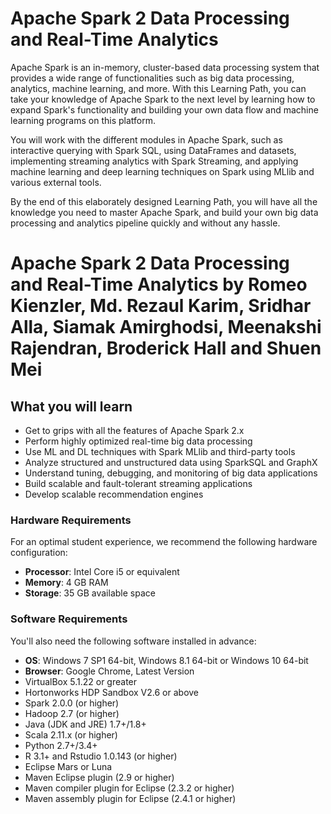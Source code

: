 # Apache Spark 2 Data Processing and Real-Time Analytics
Apache Spark is an in-memory, cluster-based data processing system that provides a wide range of functionalities such as big data processing, analytics, machine learning, and more. With this Learning Path, you can take your knowledge of Apache Spark to the next level by learning how to expand Spark's functionality and building your own data flow and machine learning programs on this platform.

You will work with the different modules in Apache Spark, such as interactive querying with Spark SQL, using DataFrames and datasets, implementing streaming analytics with Spark Streaming, and applying machine learning and deep learning techniques on Spark using MLlib and various external tools.

By the end of this elaborately designed Learning Path, you will have all the knowledge you need to master Apache Spark, and build your own big data processing and analytics pipeline quickly and without any hassle.
<br>
# Apache Spark 2 Data Processing and Real-Time Analytics by **Romeo Kienzler, Md. Rezaul Karim, Sridhar Alla, Siamak Amirghodsi, Meenakshi Rajendran, Broderick Hall and Shuen Mei**

## What you will learn
* Get to grips with all the features of Apache Spark 2.x
* Perform highly optimized real-time big data processing 
* Use ML and DL techniques with Spark MLlib and third-party tools
* Analyze structured and unstructured data using SparkSQL and GraphX
* Understand tuning, debugging, and monitoring of big data applications 
* Build scalable and fault-tolerant streaming applications 
* Develop scalable recommendation engines

### Hardware Requirements
For an optimal student experience, we recommend the following hardware configuration:
* **Processor**: Intel Core i5 or equivalent
* **Memory**: 4 GB RAM
* **Storage**: 35 GB available space

### Software Requirements
You'll also need the following software installed in advance:
* **OS**: Windows 7 SP1 64-bit, Windows 8.1 64-bit or Windows 10 64-bit
* **Browser**: Google Chrome, Latest Version
* VirtualBox 5.1.22 or greater
* Hortonworks HDP Sandbox V2.6 or above
* Spark 2.0.0 (or higher)
* Hadoop 2.7 (or higher)
* Java (JDK and JRE) 1.7+/1.8+
* Scala 2.11.x (or higher)
* Python 2.7+/3.4+
* R 3.1+ and Rstudio 1.0.143 (or higher)
* Eclipse Mars or Luna
* Maven Eclipse plugin (2.9 or higher)
* Maven compiler plugin for Eclipse (2.3.2 or higher)
* Maven assembly plugin for Eclipse (2.4.1 or higher)

